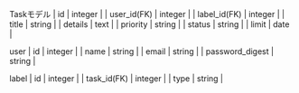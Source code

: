 Taskモデル
| id | integer |
| user_id(FK) | integer |
| label_id(FK) | integer |
| title | string |
| details | text |
| priority | string |
| status | string |
| limit | date |

user
| id | integer |
| name | string |
| email | string |
| password_digest | string |

label
| id | integer |
| task_id(FK) | integer |
| type | string |